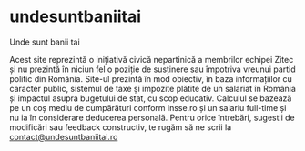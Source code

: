 # undesuntbaniitai
Unde sunt banii tai

Acest site reprezintă o inițiativă civică nepartinică a membrilor echipei Zitec și nu prezintă în niciun fel o poziție de susținere sau împotriva vreunui partid politic din România. Site-ul prezintă în mod obiectiv, în baza informațiilor cu caracter public, sistemul de taxe și impozite plătite de un salariat în România și impactul asupra bugetului de stat, cu scop educativ. Calculul se bazează pe un coș mediu de cumpărături conform insse.ro și un salariu full-time și nu ia în considerare deducerea personală. Pentru orice întrebări, sugestii de modificări sau feedback constructiv, te rugăm să ne scrii la contact@undesuntbaniitai.ro
